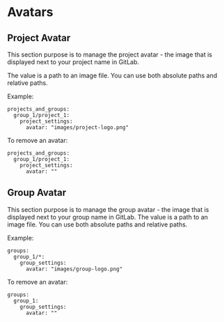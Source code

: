 # Avatars

## Project Avatar

This section purpose is to manage the project avatar - the image that is displayed next to your project name in GitLab.

The value is a path to an image file. You can use both absolute paths and relative paths.

Example:
```
projects_and_groups:
  group_1/project_1:
    project_settings:
      avatar: "images/project-logo.png"
```

To remove an avatar:
```
projects_and_groups:
  group_1/project_1:
    project_settings:
      avatar: ""
```

## Group Avatar
This section purpose is to manage the group avatar - the image that is displayed next to your group name in GitLab.
The value is a path to an image file. You can use both absolute paths and relative paths.

Example:
```
groups:
  group_1/*:
    group_settings:
      avatar: "images/group-logo.png"
```

To remove an avatar:
```
groups:
  group_1:
    group_settings:
      avatar: ""
```
